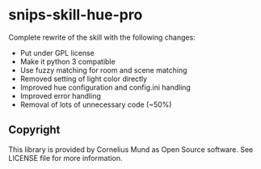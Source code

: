 # snips-skill-hue-pro

Complete rewrite of the skill with the following changes:

- Put under GPL license
- Make it python 3 compatible
- Use fuzzy matching for room and scene matching
- Removed setting of light color directly
- Improved hue configuration and config.ini handling
- Improved error handling
- Removal of lots of unnecessary code (~50%)

## Copyright

This library is provided by Cornelius Mund as Open Source software. See LICENSE file for more information.
